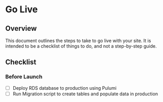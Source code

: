 # Go Live

## Overview

This document outlines the steps to take to go live with your site. It is intended to be a checklist of things to do, and not a step-by-step guide.

## Checklist

### Before Launch

- [ ] Deploy RDS database to production using Pulumi
- [ ] Run Migration script to create tables and populate data in production
